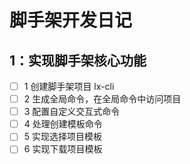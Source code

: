 # 脚手架开发日记

## 1：实现脚手架核心功能

- [ ] 1 创建脚手架项目 lx-cli
- [ ] 2 生成全局命令，在全局命令中访问项目
- [ ] 3 配置自定义交互式命令
- [ ] 4 处理创建模板命令
- [ ] 5 实现选择项目模板
- [ ] 6 实现下载项目模板